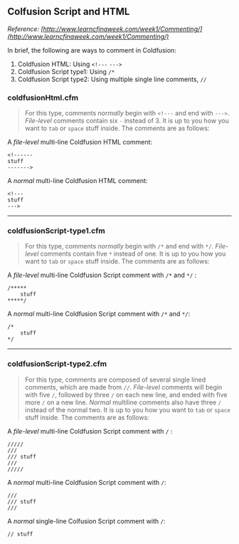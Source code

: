 ## Colfusion Script and HTML
*Reference: [http://www.learncfinaweek.com/week1/Commenting/](http://www.learncfinaweek.com/week1/Commenting/)* 

In brief, the following are ways to comment in Coldfusion:

1. Coldfusion HTML: Using `<!---` `--->`
2. Coldfusion Script type1: Using `/*`
3. Coldfusion Script type2: Using multiple single line comments, `//`

### coldfusionHtml.cfm
> For this type, comments *normally* begin with `<!---` and end with `--->`. *File-level* comments contain six `-` instead of 3. It is up to you how you want to `tab` or `space` stuff inside. The comments are as follows:

A *file-level* multi-line Coldfusion HTML comment:

	<!------ 
	stuff
	------->

A *normal* multi-line Coldfusion HTML comment:

	<!---
	stuff
	--->

----------------------------------
### coldfusionScript-type1.cfm
> For this type, comments *normally* begin with `/*` and end with `*/`. *File-level* comments contain five `*` instead of one. It is up to you how you want to `tab` or `space` stuff inside. The comments are as follows:

A *file-level* multi-line Coldfusion Script comment with `/*` and `*/` :
	
	/*****
		stuff
	*****/

A *normal* multi-line Coldfusion Script comment with `/*` and `*/`:

	/*
		stuff
	*/

----------------------------------
### coldfusionScript-type2.cfm
> For this type, comments are composed of several single lined comments, which are made from `//`. *File-level* comments will begin with five `/`, followed by three `/` on each new line, and ended with five more `/` on a new line. *Normal* multiline comments also have three `/` instead of the normal two. It is up to you how you want to `tab` or `space` stuff inside. The comments are as follows:

A *file-level* multi-line Coldfusion Script comment with `/` :

	/////
	///
	/// stuff
	///
	/////

A *normal* multi-line Coldfusion Script comment with `/`:
	
	///
	/// stuff
	///

A *normal* single-line Colfusion Script comment with `/`:

	// stuff
